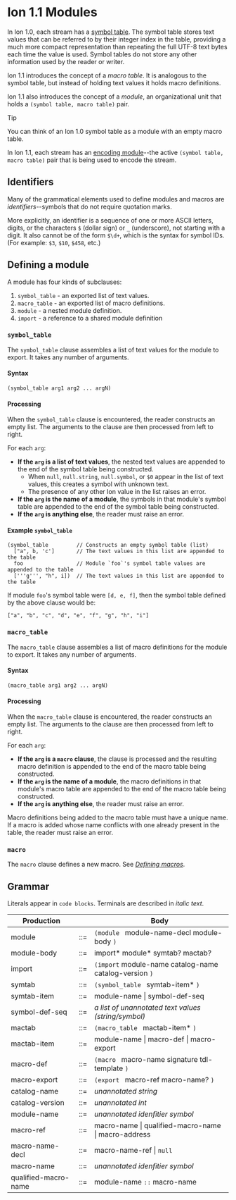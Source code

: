# Ion 1.1 Modules

In Ion 1.0, each stream has a [symbol table](https://amazon-ion.github.io/ion-docs/docs/symbols.html#processing-of-symbol-tables). The symbol table stores text values that can be referred to by their integer index in the table, providing a much more compact representation than repeating the full UTF-8 text bytes each time the value is used. Symbol tables do not store any other information used by the reader or writer.

Ion 1.1 introduces the concept of a _macro table_. It is analogous to the symbol table, but instead of holding text values it holds macro definitions.

Ion 1.1 also introduces the concept of a _module_, an organizational unit that holds a `(symbol table, macro table)` pair.

> [!TIP]
> You can think of an Ion 1.0 symbol table as a module with an empty macro table.

In Ion 1.1, each stream has an [encoding module](modules/encoding_module.md)--the active `(symbol table, macro table)` pair that is being used to encode the stream.

## Identifiers

Many of the grammatical elements used to define modules and macros are _identifiers_--symbols that do not require quotation marks.

More explicitly, an identifier is a sequence of one or more ASCII letters, digits, or the characters `$` (dollar sign) or `_` (underscore), not starting with a digit. It also cannot be of the form `$\d+`, which is the syntax for symbol IDs. (For example: `$3`, `$10`, `$458`, etc.)

## Defining a module

A module has four kinds of subclauses:

1. `symbol_table` - an exported list of text values.
2. `macro_table` - an exported list of macro definitions.
3. `module` - a nested module definition.
4. `import` - a reference to a shared module definition

<!-- TODO: `export` -->

### `symbol_table`

The `symbol_table` clause assembles a list of text values for the module to export. It takes any number of arguments.

#### Syntax
```ion
(symbol_table arg1 arg2 ... argN)
```

#### Processing

When the `symbol_table` clause is encountered, the reader constructs an empty list. The arguments to the clause are then processed from left to right.

For each `arg`:
* **If the `arg` is a list of text values**, the nested text values are appended to the end of the symbol table being constructed.
  * When `null`, `null.string`, `null.symbol`, or `$0` appear in the list of text values, this creates a symbol with unknown text.
  * The presence of any other Ion value in the list raises an error.
* **If the `arg` is the name of a module**, the symbols in that module's symbol table are appended to the end of the symbol table being constructed.
* **If the `arg` is anything else**, the reader must raise an error.

#### Example `symbol_table`

```ion
(symbol_table         // Constructs an empty symbol table (list)
  ["a", b, 'c']       // The text values in this list are appended to the table
  foo                 // Module `foo`'s symbol table values are appended to the table
  ['''g''', "h", i])  // The text values in this list are appended to the table
```
If module `foo`'s symbol table were `[d, e, f]`, then the symbol table defined by the above clause would be:
```ion
["a", "b", "c", "d", "e", "f", "g", "h", "i"]
```

### `macro_table`

The `macro_table` clause assembles a list of macro definitions for the module to export. It takes any number of arguments.

#### Syntax
```ion
(macro_table arg1 arg2 ... argN)
```
#### Processing

When the `macro_table` clause is encountered, the reader constructs an empty list. The arguments to the clause are then processed from left to right.

For each `arg`:
* **If the `arg` is a `macro` clause**, the clause is processed and the resulting macro definition is appended to the end of the macro table being constructed.
* **If the `arg` is the name of a module**, the macro definitions in that module's macro table are appended to the end of the macro table being constructed.
* **If the `arg` is anything else**, the reader must raise an error.


Macro definitions being added to the macro table must have a unique name. If a macro is added whose name conflicts with one already present in the table, the reader must raise an error.

### `macro`

The `macro` clause defines a new macro. See _[Defining macros](macros/defining_macros.md)_.

<!-- TODO: `import` -->
<!-- TODO: `module` -->
<!-- TODO: `export` -->

## Grammar

Literals appear in `code blocks`. Terminals are described in _italic text_.

<div>
<style>
table  {
  border: none;
  border-collapse: collapse;
}
</style>

| Production           |     | Body                                                   |
|----------------------|-----|--------------------------------------------------------|
| module               | ::= | `(module ` module-name-decl module-body `)`            |
| module-body          | ::= | import* module* symtab? mactab?                        |
| import               | ::= | `(import` module-name catalog-name catalog-version `)` |
| symtab               | ::= | `(symbol_table ` symtab-item* `)`                      |
| symtab-item          | ::= | module-name \| symbol-def-seq                          |
| symbol-def-seq       | ::= | _a list of unannotated text values (string/symbol)_    |
| mactab               | ::= | `(macro_table ` mactab-item* `)`                       |
| mactab-item          | ::= | module-name \| macro-def \| macro-export               |
| macro-def            | ::= | `(macro ` macro-name signature tdl-template `)`        |
| macro-export         | ::= | `(export ` macro-ref macro-name? `)`                   |
| catalog-name         | ::= | _unannotated string_                                   |
| catalog-version      | ::= | _unannotated int_                                      |
| module-name          | ::= | _unannotated idenfitier symbol_                        |
| macro-ref            | ::= | macro-name \| qualified-macro-name \| macro-address    |
| macro-name-decl      | ::= | macro-name-ref \| `null`                               |
| macro-name           | ::= | _unannotated idenfitier symbol_                        |
| qualified-macro-name | ::= | module-name `::` macro-name                            |

</div>